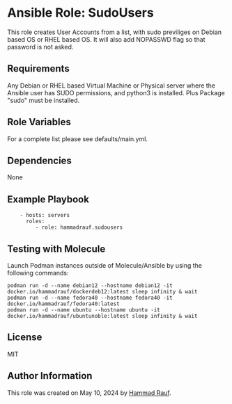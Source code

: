 Ansible Role: SudoUsers
=======================

This role creates User Accounts from a list, with sudo previliges on Debian based OS or RHEL based OS. It will also add NOPASSWD flag so that password is not asked.

Requirements
------------

Any Debian or RHEL based Virtual Machine or Physical server where the Ansible user has SUDO permissions, and python3 is installed. Plus Package "sudo" must be installed.

Role Variables
--------------

For a complete list please see defaults/main.yml.

Dependencies
------------

None

Example Playbook
----------------

```
    - hosts: servers
      roles:
         - role: hammadrauf.sudousers
```

Testing with Molecule
---------------------
Launch Podman instances outside of Molecule/Ansible by using the following commands:
```
podman run -d --name debian12 --hostname debian12 -it docker.io/hammadrauf/dockerdeb12:latest sleep infinity & wait
podman run -d --name fedora40 --hostname fedora40 -it docker.io/hammadrauf/fedora40:latest
podman run -d --name ubuntu --hostname ubuntu -it docker.io/hammadrauf/ubuntunoble:latest sleep infinity & wait
```

License
-------

MIT

Author Information
------------------

This role was created on May 10, 2024 by [Hammad Rauf](https://www.linkedin.com/in/hammadrauf/).
